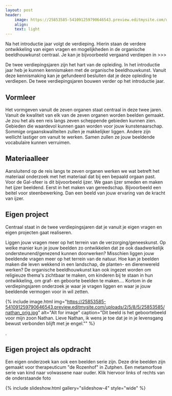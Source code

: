 ```yaml
---
layout: post
header:
    image: https://25853585-541091259790646543.preview.editmysite.com/uploads/2/5/8/5/25853585/header-0_orig.jpg
    align:
    text: light
---
```

Na het introductie jaar volgt de verdieping. Hierin staan de verdere ontwikkeling van eigen vragen en mogelijkheden in de organische beeldhouwkunst centraal. Je kan je bijvoorbeeld vergaand verdiepen in >>>


De twee verdiepingsjaren zijn het hart van de opleiding.
In het introductie jaar heb je kunnen kennismaken met de organische beeldhouwkunst. Vanuit deze kennismaking kan je gefundeerd besluiten dat je deze opleiding te verdiepen. De twee verdiepingsjaren bouwen verder op het introductie jaar.


## Vormleer

Het vormgeven vanuit de zeven organen staat centraal in deze twee jaren. Vanuit de kwaliteit van elk van de zeven organen worden beelden gemaakt. Je zou het als een reis langs zeven scheppende gebieden kunnen zien. Gebieden die waardevol kunnen gaan worden voor jouw kunstenaarschap. Sommige orgaanskwaliteiten zullen je makkelijker liggen. Andere zijn wellicht lastiger om vanuit te werken. Samen zullen ze jouw beeldende vocabulaire kunnen verruimen.


## Materiaalleer
Aansluitend op de reis langs te zeven organen werken we wat betreft het materiaal onderzoek met het materiaal dat bij een bepaald orgaan past.
Voor de Gal-sfeer is dit bijvoorbeeld ijzer. We gaan ijzer smeden en maken het ijzer beeldend. Eerst in het maken van gereedschap. Bijvoorbeeld een beitel voor steenbewerking. Dan een beeld van jouw ervaring van de kracht van ijzer.



## Eigen project

Centraal staat in de twee verdiepingsjaren dat je vanuit je eigen vragen en eigen projecten gaat realiseren.

Liggen jouw vragen meer op het terrein van de verzorging/geneeskunst. Op welke manier kun je jouw beelden zo ontwikkelen dat ze ook daadwerkelijk ondersteunend/genezend kunnen doorwerken?
Misschien liggen jouw beeldende vragen meer op het terrein van de natuur. Hoe kan je beelden maken die leven wekkend in een landschap, de planten- en dierenwereld werken?
De organische beeldhouwkunst kan ook ingezet worden om religieuze thema's zichtbaar te maken, om kinderen bij te staan in hun ontwikkeling, om graf- en geboorte beelden te maken....
Kortom in de verdiepingsjaren onderzoek je waar je vragen liggen en waar je jouw beeldende vermogen voor in wil zetten.



{% include image.html img="https://25853585-541091259790646543.preview.editmysite.com/uploads/2/5/8/5/25853585/nathan_orig.jpg" alt="Alt for image" caption="Dit beeld is het geboortebeeld voor mijn zoon Nathan. Lieve Nathan, ik wens je toe dat je in je levensgang bewust verbonden blijft met je engel."" %}

.


## Eigen project als opdracht
Een eigen onderzoek kan ook een beelden serie zijn. Deze drie beelden zijn gemaakt voor therapeuticum "de Rozenhof" in Zutphen. Een metamorfose serie van kind naar volwassene naar ouder.
Klik hiervoor links of rechts van de onderstaande foto


{% include slideshow.html gallery="slideshow-4" style="wide" %}
